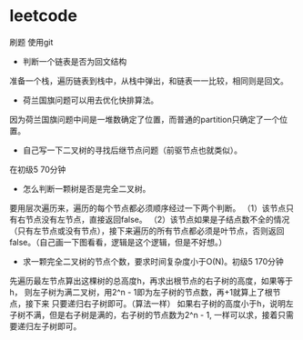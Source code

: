 # leetcode
刷题
使用git

* 判断一个链表是否为回文结构 

准备一个栈，遍历链表到栈中，从栈中弹出，和链表一一比较，相同则是回文。

* 荷兰国旗问题可以用去优化快排算法。

因为荷兰国旗问题中间是一堆数确定了位置，而普通的partition只确定了一个位置。

* 自己写一下二叉树的寻找后继节点问题（前驱节点也就类似）。

在初级5 70分钟

* 怎么判断一颗树是否是完全二叉树。

要用层次遍历来，遍历的每个节点都必须顺序经过一下两个判断。
（1）该节点只有右节点没有左节点，直接返回false。
（2）该节点如果是子结点数不全的情况（只有左节点或没有节点），接下来遍历的所有节点都必须是叶节点，否则返回false。（自己画一下图看看，逻辑是这个逻辑，但是不好想。）

* 求一颗完全二叉树的节点个数，要求时间复杂度小于O(N)。初级5 170分钟

先遍历最左节点算出这棵树的总高度h，再求出根节点的右子树的高度，如果等于h，
则左子树为满二叉树，用2^n - 1即为左子树的节点数，再+1就算上了根节点，接下来
只要递归右子树即可。（算法一样）
如果右子树的高度小于h，说明左子树不满，但是右子树是满的，右子树的节点数为2^n - 1,
一样可以求，接着只需要递归左子树即可。